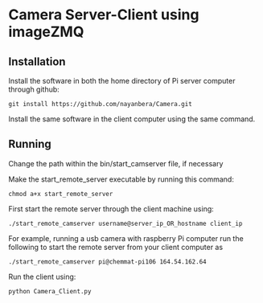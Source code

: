 # Camera Server-Client using imageZMQ

Installation
------------
Install the software in both the home directory of Pi server computer through github:
```
git install https://github.com/nayanbera/Camera.git
```
Install the same software in the client computer using the same command.

Running
-------
Change the path within the bin/start_camserver file, if necessary

Make the start_remote_server executable by running this command:
```
chmod a+x start_remote_server
```
First start the remote server through the client machine using:
```
./start_remote_camserver username@server_ip_OR_hostname client_ip
```
For example, running a usb camera with raspberry Pi computer run the following to start 
the remote server from your client computer as
```
./start_remote_camserver pi@chemmat-pi106 164.54.162.64
```
Run the client using:
```
python Camera_Client.py
```